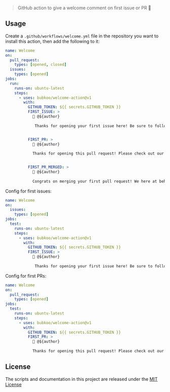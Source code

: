 > GitHub action to give a welcome comment on first issue or PR 💖

## Usage

Create a `.github/workflows/welcome.yml` file in the repository you want to install this action, then add the following to it:

```yml
name: Welcome
on:
  pull_request:
    types: [opened, closed]
  issues:
    types: [opened]
jobs:
  run:
    runs-on: ubuntu-latest
    steps:
      - uses: bubkoo/welcome-action@v1
        with:
          GITHUB_TOKEN: ${{ secrets.GITHUB_TOKEN }}
          FIRST_ISSUE: >
            👋 @${author}
            
             Thanks for opening your first issue here! Be sure to follow the issue template!


          FIRST_PR: >
            👋 @${author}
            
            Thanks for opening this pull request! Please check out our contributing guidelines.


          FIRST_PR_MERGED: >
            🎉 @${author}
            
            Congrats on merging your first pull request! We here at behaviorbot are proud of you!
```

Config for first issues:

```yml
name: Welcome
on:
  issues:
    types: [opened]
jobs:
  test:
    runs-on: ubuntu-latest
    steps:
      - uses: bubkoo/welcome-action@v1
        with:
          GITHUB_TOKEN: ${{ secrets.GITHUB_TOKEN }}
          FIRST_ISSUE: >
            👋 @${author}
            
             Thanks for opening your first issue here! Be sure to follow the issue template!
```

Config for first PRs:

```yml
name: Welcome
on:
  pull_request:
    types: [opened]
jobs:
  test:
    runs-on: ubuntu-latest
    steps:
      - uses: bubkoo/welcome-action@v1
        with:
          GITHUB_TOKEN: ${{ secrets.GITHUB_TOKEN }}
          FIRST_PR: >
            👋 @${author}
            
            Thanks for opening this pull request! Please check out our contributing guidelines.
```

## License

The scripts and documentation in this project are released under the [MIT License](LICENSE)

